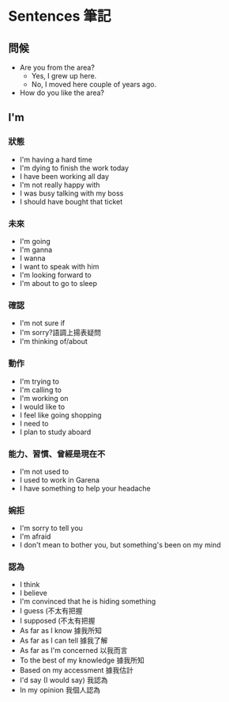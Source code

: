 # Sentences 筆記


## 問候
- Are you from the area?
  - Yes, I grew up here.
  - No, I moved here couple of years ago.
- How do you like the area?

## I'm

### 狀態
- I'm having a hard time
- I'm dying to finish the work today
- I have been working all day
- I'm not really happy with
- I was busy talking with my boss
- I should have bought that ticket

### 未來
- I'm going
- I'm ganna
- I wanna
- I want to speak with him
- I'm looking forward to
- I'm about to go to sleep

### 確認
- I'm not sure if
- I'm sorry?語調上揚表疑問
- I'm thinking of/about

### 動作
- I'm trying to
- I'm calling to
- I'm working on
- I would like to
- I feel like going shopping
- I need to
- I plan to study aboard

### 能力、習慣、曾經是現在不
- I'm not used to
- I used to work in Garena
- I have something to help your headache

### 婉拒
- I'm sorry to tell you
- I'm afraid
- I don't mean to bother you, but something's been on my mind

### 認為
- I think
- I believe
- I'm convinced that he is hiding something
- I guess (不太有把握
- I supposed (不太有把握
- As far as I know 據我所知
- As far as I can tell 據我了解
- As far as I'm concerned 以我而言
- To the best of my knowledge 據我所知
- Based on my accessment 據我估計
- I'd say (I would say) 我認為
- In my opinion 我個人認為
